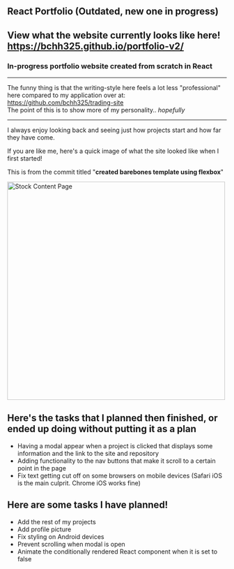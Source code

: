 ## React Portfolio (Outdated, new one in progress)

## **View what the website currently looks like here! https://bchh325.github.io/portfolio-v2/**

### In-progress portfolio website created from scratch in React

___

The funny thing is that the writing-style here feels a lot less "professional" <br>
here compared to my application over at: https://github.com/bchh325/trading-site <br>
The point of this is to show more of my personality.. _hopefully_

___

I always enjoy looking back and seeing just how projects start and how far they have come.

If you are like me, here's a quick image of what the site looked like when I first started!

This is from the commit titled "**created barebones template using flexbox**"

<img src="https://i.imgur.com/O2ucXVZ.png" alt="Stock Content Page" width="500" title="Stock Content Page">

## Here's the tasks that I planned then finished, or ended up doing without putting it as a plan
* Having a modal appear when a project is clicked that displays some information and the link to the site and repository
* Adding functionality to the nav buttons that make it scroll to a certain point in the page
* Fix text getting cut off on some browsers on mobile devices (Safari iOS is the main culprit. Chrome iOS works fine)

## Here are some tasks I have planned!
* Add the rest of my projects
* Add profile picture
* Fix styling on Android devices
* Prevent scrolling when modal is open
* Animate the conditionally rendered React component when it is set to false
